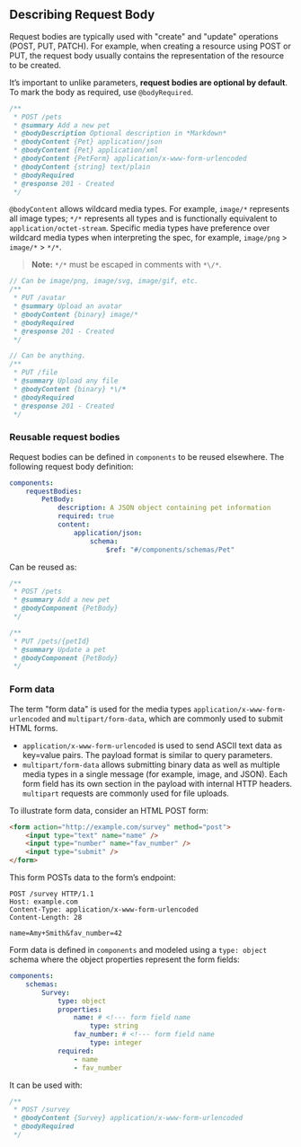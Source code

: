 ## Describing Request Body

Request bodies are typically used with "create" and "update" operations (POST, PUT, PATCH).
For example, when creating a resource using POST or PUT,
the request body usually contains the representation of the resource to be created.

It’s important to unlike parameters, **request bodies are optional by default**.
To mark the body as required, use `@bodyRequired`.

```js
/**
 * POST /pets
 * @summary Add a new pet
 * @bodyDescription Optional description in *Markdown*
 * @bodyContent {Pet} application/json
 * @bodyContent {Pet} application/xml
 * @bodyContent {PetForm} application/x-www-form-urlencoded
 * @bodyContent {string} text/plain
 * @bodyRequired
 * @response 201 - Created
 */
```

`@bodyContent` allows wildcard media types.
For example, `image/*` represents all image types; `*/*` represents all types and is functionally equivalent to `application/octet-stream`.
Specific media types have preference over wildcard media types when interpreting the spec, for example, `image/png` > `image/*` > `*/*`.

> **Note:** `*/*` must be escaped in comments with `*\/*`.

```js
// Can be image/png, image/svg, image/gif, etc.
/**
 * PUT /avatar
 * @summary Upload an avatar
 * @bodyContent {binary} image/*
 * @bodyRequired
 * @response 201 - Created
 */
```

```js
// Can be anything.
/**
 * PUT /file
 * @summary Upload any file
 * @bodyContent {binary} *\/*
 * @bodyRequired
 * @response 201 - Created
 */
```

### Reusable request bodies

Request bodies can be defined in `components` to be reused elsewhere.
The following request body definition:

```yaml
components:
    requestBodies:
        PetBody:
            description: A JSON object containing pet information
            required: true
            content:
                application/json:
                    schema:
                        $ref: "#/components/schemas/Pet"
```

Can be reused as:

```js
/**
 * POST /pets
 * @summary Add a new pet
 * @bodyComponent {PetBody}
 */

/**
 * PUT /pets/{petId}
 * @summary Update a pet
 * @bodyComponent {PetBody}
 */
```

### Form data

The term "form data" is used for the media types `application/x-www-form-urlencoded` and `multipart/form-data`,
which are commonly used to submit HTML forms.

- `application/x-www-form-urlencoded` is used to send ASCII text data as key=value pairs.
  The payload format is similar to query parameters.
- `multipart/form-data` allows submitting binary data as well as multiple media types in a single message (for example, image, and JSON).
  Each form field has its own section in the payload with internal HTTP headers.
  `multipart` requests are commonly used for file uploads.

To illustrate form data, consider an HTML POST form:

```html
<form action="http://example.com/survey" method="post">
    <input type="text" name="name" />
    <input type="number" name="fav_number" />
    <input type="submit" />
</form>
```

This form POSTs data to the form’s endpoint:

```
POST /survey HTTP/1.1
Host: example.com
Content-Type: application/x-www-form-urlencoded
Content-Length: 28

name=Amy+Smith&fav_number=42
```

Form data is defined in `components` and modeled using a `type: object` schema where the object properties represent the form fields:

```yaml
components:
    schemas:
        Survey:
            type: object
            properties:
                name: # <!--- form field name
                    type: string
                fav_number: # <!--- form field name
                    type: integer
            required:
                - name
                - fav_number
```

It can be used with:

```js
/**
 * POST /survey
 * @bodyContent {Survey} application/x-www-form-urlencoded
 * @bodyRequired
 */
```
